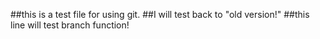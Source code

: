 ##this is a test file for using git.
##I will test back to "old version!"
##this line will test branch function!
